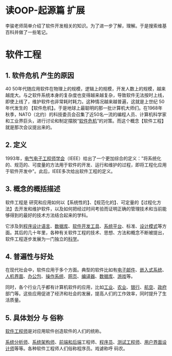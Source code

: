 # 读OOP-起源篇 扩展

李骏老师简单介绍了软件开发相关的知识。为了进一步了解，理解。于是搜索维基百科并做了一些笔记。

# 软件工程

## 1. 软件危机 产生的原因 

40 50年代随应用软件在物理上的规模，逻辑上的规模，开发人数上的规模，越来越庞大。与之软件系统本身的复杂度也变得越来越复杂，导致软件无法按时上线，即使上线了，维护软件也非常耗时耗力。这种情况越来越普遍，这就是上世纪 50年代发生的 【软件危机】。于是地球上最聪明的那一批计算机大师们。在1968年秋季，NATO（北约）的科技委员会召集了近50名一流的编程人员、计算机科学家和工业界巨头，进行讨论和制定摆脱“[软件危机](https://zh.wikipedia.org/wiki/軟體危機)”的对策。而这个概念【软件工程】就是那次会议提出来的。

## 2. 定义

1993年，[电气电子工程师学会](https://zh.wikipedia.org/wiki/电气电子工程师学会)（IEEE）给出了一个更加综合的定义："将系统化的、规范的、可度量的方法用于软件的开发、运行和维护的过程，即将工程化应用于软件开发中"。此后，IEEE多次给出软件工程的定义。





## 3. 概念的概括描述

软件工程是 研究和应用如何以【系统性的】、【规范化的】、可定量的【过程化方法】去开发和维护软件，以及如何把经过时间考验而证明正确的管理技术和当前能够得到的最好的技术方法结合起来的学科。



它涉及到[程序设计语言](https://zh.wikipedia.org/wiki/程序设计语言)、[数据库](https://zh.wikipedia.org/wiki/数据库)、[软件开发工具](https://zh.wikipedia.org/wiki/软件开发工具)、[系统平台](https://zh.wikipedia.org/wiki/系统平台)、标准、[设计模式](https://zh.wikipedia.org/wiki/软件设计模式)等方面。其后的几十年里，各种有关软件工程的技术、思想、方法和概念不断被提出，软件工程逐步发展为一门独立的[科学](https://zh.wikipedia.org/wiki/科学)。



## 4. 普遍性与好处

在现代社会中，软件应用于多个方面。典型的软件比如有[电子邮件](https://zh.wikipedia.org/wiki/电子邮件)、[嵌入式系统](https://zh.wikipedia.org/wiki/嵌入式系统)、[人机界面](https://zh.wikipedia.org/wiki/人机界面)、[办公包](https://zh.wikipedia.org/wiki/办公自动化)、[操作系统](https://zh.wikipedia.org/wiki/操作系统)、[网页](https://zh.wikipedia.org/wiki/網頁)、[编译器](https://zh.wikipedia.org/wiki/编译器)、[数据库](https://zh.wikipedia.org/wiki/数据库)、[游戏](https://zh.wikipedia.org/wiki/电脑游戏)等。

同时，各个行业几乎都有计算机软件的应用，比如[工业](https://zh.wikipedia.org/wiki/工业)、[农业](https://zh.wikipedia.org/wiki/农业)、[银行](https://zh.wikipedia.org/wiki/银行)、[航空](https://zh.wikipedia.org/wiki/航空)、[政府](https://zh.wikipedia.org/wiki/政府)部门等。这些应用促进了经济和社会的发展，提高人们的工作效率，同时提升了生活质量。



## 5. 具体划分 与 俗称

[软件工程师](https://zh.wikipedia.org/wiki/软件工程师)是对应用软件创造软件的人们的统称。

[系统分析师](https://zh.wikipedia.org/wiki/系统分析师)、[系统架构师](https://zh.wikipedia.org/wiki/系统架构师)、[前端和后端](https://zh.wikipedia.org/wiki/前端和后端)工程师、[程序员](https://zh.wikipedia.org/wiki/程序员)、[测试工程师](https://zh.wikipedia.org/w/index.php?title=测试工程师&action=edit&redlink=1)、[用户界面设计师](https://zh.wikipedia.org/wiki/用户界面设计)等等。各种软件工程师人们俗称程序员。戏谑称呼 码农。